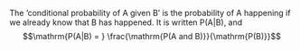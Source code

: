 The ’conditional probability of A given B’ is the probability of A
happening if we already know that B has happened. It is written P(A|B),
and $$\mathrm{P(A|B) = } \frac{\mathrm{P(A and B)}}{\mathrm{P(B)}}$$
